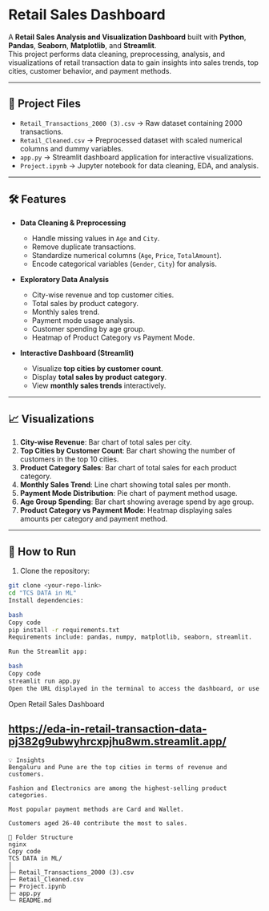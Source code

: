 # Retail Sales Dashboard

A **Retail Sales Analysis and Visualization Dashboard** built with **Python**, **Pandas**, **Seaborn**, **Matplotlib**, and **Streamlit**.  
This project performs data cleaning, preprocessing, analysis, and visualizations of retail transaction data to gain insights into sales trends, top cities, customer behavior, and payment methods.

---

## 📂 Project Files

- `Retail_Transactions_2000 (3).csv` → Raw dataset containing 2000 transactions.  
- `Retail_Cleaned.csv` → Preprocessed dataset with scaled numerical columns and dummy variables.  
- `app.py` → Streamlit dashboard application for interactive visualizations.  
- `Project.ipynb` → Jupyter notebook for data cleaning, EDA, and analysis.  

---

## 🛠 Features

- **Data Cleaning & Preprocessing**
  - Handle missing values in `Age` and `City`.
  - Remove duplicate transactions.
  - Standardize numerical columns (`Age`, `Price`, `TotalAmount`).
  - Encode categorical variables (`Gender`, `City`) for analysis.

- **Exploratory Data Analysis**
  - City-wise revenue and top customer cities.
  - Total sales by product category.
  - Monthly sales trend.
  - Payment mode usage analysis.
  - Customer spending by age group.
  - Heatmap of Product Category vs Payment Mode.

- **Interactive Dashboard (Streamlit)**
  - Visualize **top cities by customer count**.
  - Display **total sales by product category**.
  - View **monthly sales trends** interactively.

---

## 📈 Visualizations

1. **City-wise Revenue**: Bar chart of total sales per city.  
2. **Top Cities by Customer Count**: Bar chart showing the number of customers in the top 10 cities.  
3. **Product Category Sales**: Bar chart of total sales for each product category.  
4. **Monthly Sales Trend**: Line chart showing total sales per month.  
5. **Payment Mode Distribution**: Pie chart of payment method usage.  
6. **Age Group Spending**: Bar chart showing average spend by age group.  
7. **Product Category vs Payment Mode**: Heatmap displaying sales amounts per category and payment method.

---

## 🚀 How to Run

1. Clone the repository:

```bash
git clone <your-repo-link>
cd "TCS DATA in ML"
Install dependencies:

bash
Copy code
pip install -r requirements.txt
Requirements include: pandas, numpy, matplotlib, seaborn, streamlit.

Run the Streamlit app:

bash
Copy code
streamlit run app.py
Open the URL displayed in the terminal to access the dashboard, or use the live dashboard link:

```
Open Retail Sales Dashboard


## https://eda-in-retail-transaction-data-pj382g9ubwyhrcxpjhu8wm.streamlit.app/

```
💡 Insights
Bengaluru and Pune are the top cities in terms of revenue and customers.

Fashion and Electronics are among the highest-selling product categories.

Most popular payment methods are Card and Wallet.

Customers aged 26-40 contribute the most to sales.

📂 Folder Structure
nginx
Copy code
TCS DATA in ML/
│
├─ Retail_Transactions_2000 (3).csv
├─ Retail_Cleaned.csv
├─ Project.ipynb
├─ app.py
└─ README.md
